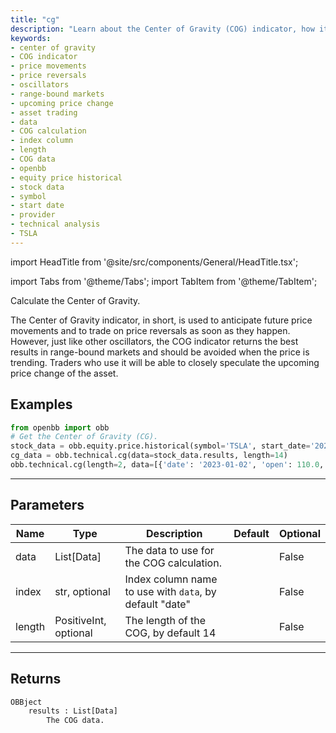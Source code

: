 ```yaml
---
title: "cg"
description: "Learn about the Center of Gravity (COG) indicator, how it predicts price  movements and reversals, and its use in range-bound markets. Explore the parameters,  examples, and how to calculate COG data with OpenBB for technical analysis."
keywords:
- center of gravity
- COG indicator
- price movements
- price reversals
- oscillators
- range-bound markets
- upcoming price change
- asset trading
- data
- COG calculation
- index column
- length
- COG data
- openbb
- equity price historical
- stock data
- symbol
- start date
- provider
- technical analysis
- TSLA
---
```


import HeadTitle from '@site/src/components/General/HeadTitle.tsx';

<HeadTitle title="technical/cg - Reference | OpenBB Platform Docs" />

<!-- markdownlint-disable MD012 MD031 MD033 -->

import Tabs from '@theme/Tabs';
import TabItem from '@theme/TabItem';

Calculate the Center of Gravity.

 The Center of Gravity indicator, in short, is used to anticipate future price movements
 and to trade on price reversals as soon as they happen. However, just like other oscillators,
 the COG indicator returns the best results in range-bound markets and should be avoided when
 the price is trending. Traders who use it will be able to closely speculate the upcoming
 price change of the asset.


Examples
--------

```python
from openbb import obb
# Get the Center of Gravity (CG).
stock_data = obb.equity.price.historical(symbol='TSLA', start_date='2023-01-01', provider='fmp')
cg_data = obb.technical.cg(data=stock_data.results, length=14)
obb.technical.cg(length=2, data=[{'date': '2023-01-02', 'open': 110.0, 'high': 120.0, 'low': 100.0, 'close': 115.0, 'volume': 10000.0}, {'date': '2023-01-03', 'open': 165.0, 'high': 180.0, 'low': 150.0, 'close': 172.5, 'volume': 15000.0}, {'date': '2023-01-04', 'open': 146.67, 'high': 160.0, 'low': 133.33, 'close': 153.33, 'volume': 13333.33}, {'date': '2023-01-05', 'open': 137.5, 'high': 150.0, 'low': 125.0, 'close': 143.75, 'volume': 12500.0}, {'date': '2023-01-06', 'open': 132.0, 'high': 144.0, 'low': 120.0, 'close': 138.0, 'volume': 12000.0}])
```

---

## Parameters

<Tabs>

<TabItem value='standard' label='standard'>

| Name | Type | Description | Default | Optional |
| ---- | ---- | ----------- | ------- | -------- |
| data | List[Data] | The data to use for the COG calculation. |  | False |
| index | str, optional | Index column name to use with `data`, by default "date" |  | False |
| length | PositiveInt, optional | The length of the COG, by default 14 |  | False |
</TabItem>

</Tabs>

---

## Returns

```python wordwrap
OBBject
    results : List[Data]
        The COG data.
```


